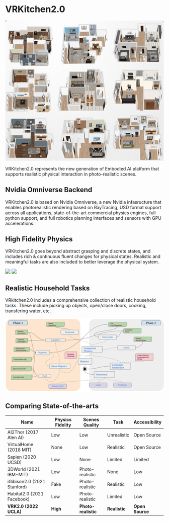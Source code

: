 # VRKitchen2.0

<img src="images/overview.png"/>

VRKitchen2.0 represents the new generation of Embodied AI platform that supports realistic physical interaction in photo-realistic scenes. 

## Nvidia Omniverse Backend

VRKitchen2.0 is based on Nvidia Omniverse, a new Nvidia infasructure that enables photorealistic rendering based on RayTracing, USD format support across all applications, state-of-the-art commercial physics engines, full python support, and full robotics planning interfaces and sensors with GPU accelerations.

## High Fidelity Physics

VRKitchen2.0 goes beyond abstract grasping and discrete states, and includes rich & continuous fluent changes for physical states. Realistic and meaningful tasks are also included to better leverage the physical system.

<img src="images/demo1.gif" width="400" /> <img src="images/demo2.gif" width="400" />
## Realistic Household Tasks

VRkitchen2.0 includes a comprehensive collection of realistic household tasks. These include picking up objects, open/close doors, cooking, transfering water, etc. 

<img src="images/TaskAOG.png" width="800" />

## Comparing State-of-the-arts

| Name                          | Physics Fidelity  | Scenes Quality        |   Task            |   Accessibility   | 
| ----------                    | -----------       |   --------            |   --------        |   --------        |
|   AI2Thor (2017 Alen AI)      |   Low             |   Low                 |   Unrealistic     |   Open Source     |
|   VirtualHome (2018 MIT)      |   None            |   Low                 |   Realistic       |   Open Source     |
|   Sapien (2020 UCSD)          |   Low             |   None                |   Limited         |   Limited         |
|   3DWorld (2021 IBM-MIT)      |   Low             |   Photo-realistic     |   None            |   Low             |
|   iGibison2.0 (2021 Stanford) |   Fake            |   Photo-realistic     |   Realistic       |   Low             |
|   Habitat2.0  (2021 Facebook) |   Low             |   Photo-realistic     |   Limited         |   Low             |
|   **VRK2.0 (2022 UCLA)**      |   **High**        |   **Photo-realistic** |   **Realistic**   |   **Open Source** |

